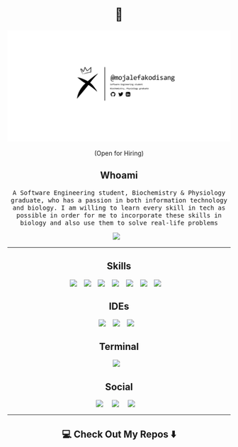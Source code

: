 <!--
**mojalefakodisang/mojalefakodisang** is a ✨ _special_ ✨ repository because its `README.md` (this file) appears on your GitHub profile.
-->

<h1 align="center"> 👋 </h1>
<div align="center">
  <img src="https://github.com/mojalefakodisang/mojalefakodisang/blob/main/images/javas.gif" alt="javas logo" style="max-width: 100%; height: auto;"/>
</div>
<p align="center"> (Open for Hiring)</p>

<h2 align="center">Whoami</h2>
<p align="center">
  <samp> A Software Engineering student, Biochemistry & Physiology graduate, who has a passion in both information technology and biology. I am willing to learn every skill in tech as possible in order for me to incorporate these skills in biology and also use them to solve real-life problems
  </samp>
</p>

<p align="center">
  <img src="https://komarev.com/ghpvc/?username=mojalefakodisang" />&nbsp;&nbsp;&nbsp;
</p>

<hr>
<h2 align="center">Skills</h2>
<p align="center">
  <img src="https://img.shields.io/badge/Adobe%20Illustrator-FF9A00?style=for-the-badge&logo=adobe%20illustrator&logoColor=white" />&nbsp;&nbsp;&nbsp;
  <img src="https://img.shields.io/badge/C-00599C?style=for-the-badge&logo=c&logoColor=white" />&nbsp;&nbsp;&nbsp;
  <img src="https://img.shields.io/badge/PYTHON-00599C?style=for-the-badge&logo=Python&logoColor=none" />&nbsp;&nbsp;&nbsp;
  <img src="https://img.shields.io/badge/BASH-000000?style=for-the-badge&logo=bash&logoColor=none" />&nbsp;&nbsp;&nbsp;
  <img src="https://img.shields.io/badge/HTML-E34C26?style=for-the-badge&logo=HTML&logoColor=none" />&nbsp;&nbsp;&nbsp;
  <img src="https://img.shields.io/badge/CSS-00009C?style=for-the-badge&logo=CSS&logoColor=none" />&nbsp;&nbsp;&nbsp;
  <img src="https://img.shields.io/badge/with%20a%20logo-grey?style=for-the-badge&logo=javascript" /> &nbsp;&nbsp;&nbsp;
  
</p>
<h2 align="center">IDEs</h2> 
<p align="center">
  <img src="https://img.shields.io/badge/Emacs-%237F5AB6.svg?&style=for-the-badge&logo=gnu-emacs&logoColor=white" />&nbsp;&nbsp;&nbsp;
  <img src="https://img.shields.io/badge/VIM-%2311AB00.svg?&style=for-the-badge&logo=vim&logoColor=white" />&nbsp;&nbsp;&nbsp;
  <img src="https://img.shields.io/badge/Visual_Studio-5C2D91?style=for-the-badge&logo=visual%20studio&logoColor=white" />&nbsp;&nbsp;&nbsp;
</p>

<h2 align="center">Terminal</h2>
<p align="center">
  <img src="https://img.shields.io/badge/GIT-E44C30?style=for-the-badge&logo=git&logoColor=white" />&nbsp;&nbsp;&nbsp;
</p>

<h2  align="center">Social</h2>
<p align="center">
  <a target="_blank" href="https://alx-students.slack.com/team/U055WRHFWAG"><img src="https://img.shields.io/badge/Slack-4A154B?style=for-the-badge&logo=slack&logoColor=white" /></a>&nbsp;&nbsp;&nbsp;&nbsp;
  <a target="_blank" href="https://twitter.com/javasbeats_SA"><img src="https://img.shields.io/badge/Twitter-1DA1F2?style=for-the-badge&logo=twitter&logoColor=white" /></a>&nbsp;&nbsp;&nbsp;&nbsp;
  <a href="mailto:mojalefakodisang@yahoo.com"><img src="https://img.shields.io/badge/Yahoo-8B89CC?style=for-the-badge&logo=yahoo&logoColor=white" /></a>&nbsp;&nbsp;&nbsp;&nbsp;
</p>

<hr>

<h2  align="center">💻 Check Out My Repos ⬇️ </h2>
